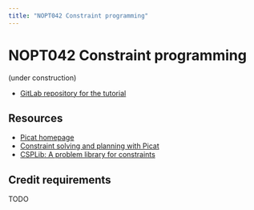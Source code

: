 ```yaml
---
title: "NOPT042 Constraint programming"
---
```


# NOPT042 Constraint programming

(under construction)

* [GitLab repository for the tutorial](https://gitlab.mff.cuni.cz/bulij5am/nopt042)


## Resources

* [Picat homepage](http://picat-lang.org/)
* [Constraint solving and planning with Picat](https://picat-lang.org/picatbook2015.html)
* [CSPLib: A problem library for constraints](https://www.csplib.org)

## Credit requirements

TODO